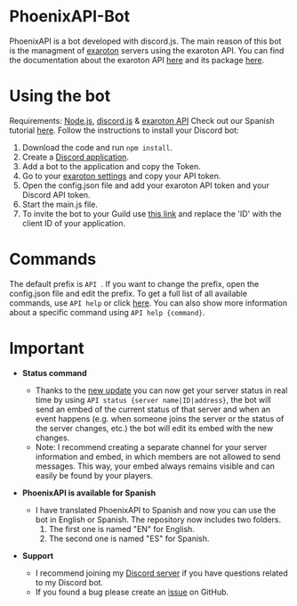 # PhoenixAPI-Bot
PhoenixAPI is a bot developed with discord.js. The main reason of this bot is the managment of [exaroton](https://exaroton.com/) servers using the exaroton API.
You can find the documentation about the exaroton API [here](https://support.exaroton.com/hc/en-us/articles/360019857878-API-documentation) and its package [here](https://developers.exaroton.com/).
 
# Using the bot
Requirements: [Node.js](https://nodejs.org/en/download/), [discord.js](https://discord.js.org/) & [exaroton API](https://www.npmjs.com/package/exaroton)
Check out our Spanish tutorial [here](https://www.youtube.com/watch?v=lYosqjZpIBE).
Follow the instructions to install your Discord bot:
1. Download the code and run `npm install`.
2. Create a [Discord application](https://discord.com/developers/applications/).
3. Add a bot to the application and copy the Token.
4. Go to your [exaroton settings](https://exaroton.com/account/) and copy your API token.
5. Open the config.json file and add your exaroton API token and your Discord API token.
6. Start the main.js file.
7. To invite the bot to your Guild use [this link](https://discord.com/oauth2/authorize?client_id=ID&scope=bot&permissions=75776) and replace the 'ID' with the client ID of your application.

# Commands
The default prefix is `API `.
If you want to change the prefix, open the config.json file and edit the prefix.
To get a full list of all available commands, use `API help` or click [here](https://alex22-sv.github.io/DiscordBots/PhoenixAPI/#commands). You can also show more information about a specific command using `API help {command}`.

# Important
* **Status command**

    + Thanks to the [new update](https://developers.exaroton.com/#header-websocket-api) you can now get your server status in real time by using `API status {server name|ID|address}`, the bot will send an embed of the current status of that server and when an event happens (e.g. when someone joins the server or the status of the server changes, etc.) the bot will edit its embed with the new changes.
    + Note: I recommend creating a separate channel for your server information and embed, in which members are not allowed to send messages. This way, your embed always remains visible and can easily be found by your players.
* **PhoenixAPI is available for Spanish**
    + I have translated PhoenixAPI to Spanish and now you can use the bot in English or Spanish. The repository now includes two folders.
        1. The first one is named "EN" for English.
        2. The second one is named "ES" for Spanish.

* **Support**

    + I recommend joining my [Discord server](https://discord.com/invite/AAJPHqNXUy) if you have questions related to my Discord bot.
    + If you found a bug please create an [issue](https://github.com/Alex22-SV/PhoenixAPI-Bot/issues) on GitHub.


